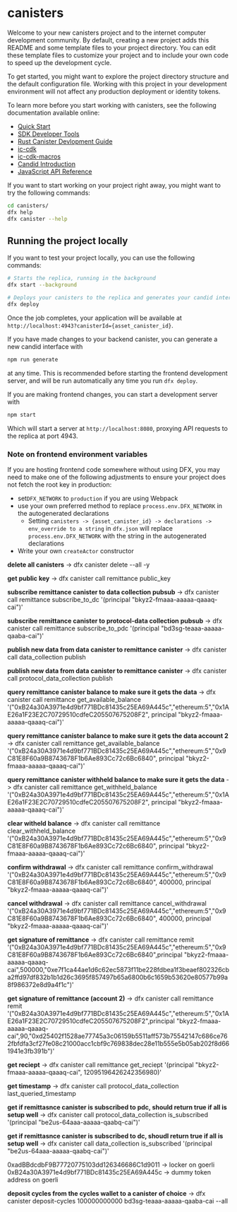 # canisters

Welcome to your new canisters project and to the internet computer development community. By default, creating a new project adds this README and some template files to your project directory. You can edit these template files to customize your project and to include your own code to speed up the development cycle.

To get started, you might want to explore the project directory structure and the default configuration file. Working with this project in your development environment will not affect any production deployment or identity tokens.

To learn more before you start working with canisters, see the following documentation available online:

- [Quick Start](https://internetcomputer.org/docs/quickstart/quickstart-intro)
- [SDK Developer Tools](https://internetcomputer.org/docs/developers-guide/sdk-guide)
- [Rust Canister Devlopment Guide](https://internetcomputer.org/docs/rust-guide/rust-intro)
- [ic-cdk](https://docs.rs/ic-cdk)
- [ic-cdk-macros](https://docs.rs/ic-cdk-macros)
- [Candid Introduction](https://internetcomputer.org/docs/candid-guide/candid-intro)
- [JavaScript API Reference](https://erxue-5aaaa-aaaab-qaagq-cai.raw.icp0.io)

If you want to start working on your project right away, you might want to try the following commands:

```bash
cd canisters/
dfx help
dfx canister --help
```

## Running the project locally

If you want to test your project locally, you can use the following commands:

```bash
# Starts the replica, running in the background
dfx start --background

# Deploys your canisters to the replica and generates your candid interface
dfx deploy
```

Once the job completes, your application will be available at `http://localhost:4943?canisterId={asset_canister_id}`.

If you have made changes to your backend canister, you can generate a new candid interface with

```bash
npm run generate
```

at any time. This is recommended before starting the frontend development server, and will be run automatically any time you run `dfx deploy`.

If you are making frontend changes, you can start a development server with

```bash
npm start
```

Which will start a server at `http://localhost:8080`, proxying API requests to the replica at port 4943.

### Note on frontend environment variables

If you are hosting frontend code somewhere without using DFX, you may need to make one of the following adjustments to ensure your project does not fetch the root key in production:

- set`DFX_NETWORK` to `production` if you are using Webpack
- use your own preferred method to replace `process.env.DFX_NETWORK` in the autogenerated declarations
  - Setting `canisters -> {asset_canister_id} -> declarations -> env_override to a string` in `dfx.json` will replace `process.env.DFX_NETWORK` with the string in the autogenerated declarations
- Write your own `createActor` constructor

<!--  -->

<!-- commands -->

**delete all canisters** -> dfx canister delete --all -y

**get public key** -> dfx canister call remittance public_key

**subscribe remittance canister to data collection pubsub** -> dfx canister call remittance subscribe_to_dc '(principal "bkyz2-fmaaa-aaaaa-qaaaq-cai")'

**subscribe remittance canister to protocol-data collection pubsub** -> dfx canister call remittance subscribe_to_pdc '(principal "bd3sg-teaaa-aaaaa-qaaba-cai")'

**publish new data from data canister to remittance canister** -> dfx canister call data_collection publish

**publish new data from data canister to remittance canister** -> dfx canister call protocol_data_collection publish

**query remittance canister balance to make sure it gets the data** -> dfx canister call remittance get_available_balance '("0xB24a30A3971e4d9bf771BDc81435c25EA69A445c","ethereum:5","0x1AE26a1F23E2C70729510cdfeC205507675208F2", principal "bkyz2-fmaaa-aaaaa-qaaaq-cai")'

**query remittance canister balance to make sure it gets the data account 2** -> dfx canister call remittance get_available_balance '("0xB24a30A3971e4d9bf771BDc81435c25EA69A445c","ethereum:5","0x9C81E8F60a9B8743678F1b6Ae893Cc72c6Bc6840", principal "bkyz2-fmaaa-aaaaa-qaaaq-cai")'

**query remittance canister withheld balance to make sure it gets the data** -> dfx canister call remittance get_withheld_balance '("0xB24a30A3971e4d9bf771BDc81435c25EA69A445c","ethereum:5","0x1AE26a1F23E2C70729510cdfeC205507675208F2", principal "bkyz2-fmaaa-aaaaa-qaaaq-cai")'

**clear witheld balance** -> dfx canister call remittance clear_withheld_balance '("0xB24a30A3971e4d9bf771BDc81435c25EA69A445c","ethereum:5","0x9C81E8F60a9B8743678F1b6Ae893Cc72c6Bc6840", principal "bkyz2-fmaaa-aaaaa-qaaaq-cai")'

**confirm withdrawal** -> dfx canister call remittance confirm_withdrawal '("0xB24a30A3971e4d9bf771BDc81435c25EA69A445c","ethereum:5","0x9C81E8F60a9B8743678F1b6Ae893Cc72c6Bc6840", 400000, principal "bkyz2-fmaaa-aaaaa-qaaaq-cai")'

**cancel withdrawal** -> dfx canister call remittance cancel_withdrawal '("0xB24a30A3971e4d9bf771BDc81435c25EA69A445c","ethereum:5","0x9C81E8F60a9B8743678F1b6Ae893Cc72c6Bc6840", 400000, principal "bkyz2-fmaaa-aaaaa-qaaaq-cai")'

**get signature of remittance** -> dfx canister call remittance remit '("0xB24a30A3971e4d9bf771BDc81435c25EA69A445c","ethereum:5","0x9C81E8F60a9B8743678F1b6Ae893Cc72c6Bc6840",principal "bkyz2-fmaaa-aaaaa-qaaaq-cai",500000,"0xe7f1ca44ae1d6c62ec5873f11be228fdbea1f3beaef802326cba2ffd97df832b1b1d26c3695f857497b65a6800b6c1659b53620e80577b99a8f986372e8d9a4f1c")'

**get signature of remittance (account 2)** -> dfx canister call remittance remit '("0xB24a30A3971e4d9bf771BDc81435c25EA69A445c","ethereum:5","0x1AE26a1F23E2C70729510cdfeC205507675208F2",principal "bkyz2-fmaaa-aaaaa-qaaaq-cai",90,"0xd25402f1528ae77745a3c06159b5511aff573b75542147c686ce762fbfdfa3cf27fe08c21000acc1cbf9c769838dec28e11b555e5b05ab202f8d661941e3fb391b")'

**get reciept** -> dfx canister call remittance get_reciept '(principal "bkyz2-fmaaa-aaaaa-qaaaq-cai", 12095196426242356980)'

**get timestamp** -> dfx canister call protocol_data_collection last_queried_timestamp

**get if remittasnce canister is subscribed to pdc, should return true if all is setup well** -> dfx canister call protocol_data_collection is_subscribed '(principal "be2us-64aaa-aaaaa-qaabq-cai")'

**get if remittasnce canister is subscribed to dc, shoudl return true if all is setup well** -> dfx canister call data_collection is_subscribed '(principal "be2us-64aaa-aaaaa-qaabq-cai")'
 
0xadBBdcdbF9B77720775103dd126346686C1d9011 -> locker on goerli
0xB24a30A3971e4d9bf771BDc81435c25EA69A445c -> dummy token address on goerli



<!-- canister management commands -->
**deposit cycles from the cycles wallet to a canister of choice** -> dfx canister deposit-cycles 100000000000 bd3sg-teaaa-aaaaa-qaaba-cai --all
<!-- steps in deploying to mainnetwork -->
<!-- convert icp tokens to cycles -->
<!-- deploy create cycle wallet -->
<!-- use cycle wallet to create and top up canisters with cycles -->
<!-- TODO figure out in production an automated way of topping up cycles -->

